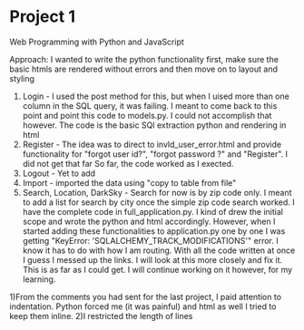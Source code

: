 # Project 1

Web Programming with Python and JavaScript

Approach: 
I wanted to write the python functionality first, make sure the basic htmls are rendered without errors and then move on to layout and styling
1) Login - I used the post method for this, but when I uised more than one column in the SQL query, it was failing. I meant to come back to this point and point this code to models.py. I could not accomplish that however. The code is the basic SQl extraction python and rendering in html
2) Register - The idea was to direct to invld_user_error.html and provide functionality for "forgot user id?", "forgot password ?" and "Register". I did not get that far
So far, the code worked as I exected.
3) Logout - Yet to add
4) Import - imported the data using "copy to table from file" 
5) Search, Location, DarkSky - Search for now is by zip code only. I meant to add a list for search by city once the simple zip code search worked. I have the complete code in full_application.py. I kind of drew the initial scope and wrote the python and html accordingly. However, when I started adding these functionalities to application.py one by one I was getting "KeyError: 'SQLALCHEMY_TRACK_MODIFICATIONS'" error. I know it has to do with how I am routing. With all the code written at once I guess I messed up the links. I will look at this more closely and fix it. This is as far as I could get. I will continue working on it however, for my learning.

1)From the comments you had sent for the last project, I paid attention to indentation. Python forced me (it was painful) and html as well I tried to keep them inline.
2)I restricted the length of lines 
